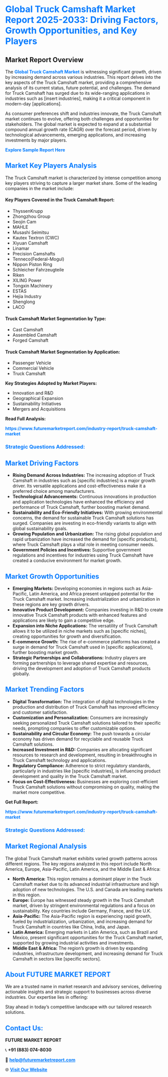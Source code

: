 <h1 style="color: #007BFF;">Global Truck Camshaft Market Report 2025-2033: Driving Factors, Growth Opportunities, and Key Players</h1>

<section id="overview">
<h2>Market Report Overview</h2>
<p>The <a href="https://www.futuremarketreport.com/industry-report/truck-camshaft-market" style="color: #007BFF; text-decoration: none;"><strong>Global Truck Camshaft Market</strong></a> is witnessing significant growth, driven by increasing demand across various industries. This report delves into the key aspects of the Truck Camshaft market, providing a comprehensive analysis of its current status, future potential, and challenges. The demand for Truck Camshaft has surged due to its wide-ranging applications in industries such as [insert industries], making it a critical component in modern-day [applications].</p>
<p>As consumer preferences shift and industries innovate, the Truck Camshaft market continues to evolve, offering both challenges and opportunities for stakeholders. The global market is expected to expand at a substantial compound annual growth rate (CAGR) over the forecast period, driven by technological advancements, emerging applications, and increasing investments by major players.</p>
</section>

<section id="overview">
<p><a href="https://www.futuremarketreport.com/request-sample/reportId=126084" style="color: #007BFF; text-decoration: none;"><strong>Explore Sample Report Here</strong></a></p>
</section>

<section id="key-players">
<h2 style="color: #007BFF;">Market Key Players Analysis</h2>
<p>The Truck Camshaft market is characterized by intense competition among key players striving to capture a larger market share. Some of the leading companies in the market include:</p>
<h4>Key Players Covered in the Truck Camshaft Report:</h4>
<ul><li>ThyssenKrupp</li><li>Zhongzhou Group</li><li>Seojin Cam</li><li>MAHLE</li><li>Musashi Seimitsu</li><li>Kautex Textron (CWC)</li><li>Xiyuan Camshaft</li><li>Linamar</li><li>Precision Camshafts</li><li>Tenneco(Federal-Mogul)</li><li>Nippon Piston Ring</li><li>Schleicher Fahrzeugteile</li><li>Riken</li><li>XILING Power</li><li>Tongxin Machinery</li><li>ESTAS</li><li>Hejia Industry</li><li>Shenglong</li><li>LACO</li></ul>
<h4>Truck Camshaft Market Segmentation by Type:</h4>
<ul><li>Cast Camshaft</li><li>Assembled Camshaft</li><li>Forged Camshaft</li></ul>

<h4>Truck Camshaft Market Segmentation by Application:</h4>
<ul><li>Passenger Vehicle</li><li>Commercial Vehicle</li><li>Truck Camshaft</li></ul>
<p><strong>Key Strategies Adopted by Market Players:</strong></p>
<ul>
<li>Innovation and R&D</li>
<li>Geographical Expansion</li>
<li>Sustainability Initiatives</li>
<li>Mergers and Acquisitions</li>
</ul>
</section>

<section>
<p><strong>Read Full Analysis: </strong></p><a href="https://www.futuremarketreport.com/industry-report/truck-camshaft-market" style="color: #007BFF; text-decoration: none;"><strong>https://www.futuremarketreport.com/industry-report/truck-camshaft-market</strong></a>
<h3 style="color: #007BFF;">Strategic Questions Addressed:</h3>
</section>

<section id="driving-factors">
<h2 style="color: #007BFF;">Market Driving Factors</h2>
<ul>
<li><strong>Rising Demand Across Industries:</strong> The increasing adoption of Truck Camshaft in industries such as [specific industries] is a major growth driver. Its versatile applications and cost-effectiveness make it a preferred choice among manufacturers.</li>
<li><strong>Technological Advancements:</strong> Continuous innovations in production and application technologies have enhanced the efficiency and performance of Truck Camshaft, further boosting market demand.</li>
<li><strong>Sustainability and Eco-Friendly Initiatives:</strong> With growing environmental concerns, the demand for sustainable Truck Camshaft solutions has surged. Companies are investing in eco-friendly variants to align with global sustainability goals.</li>
<li><strong>Growing Population and Urbanization:</strong> The rising global population and rapid urbanization have increased the demand for [specific products], where Truck Camshaft plays a vital role in meeting consumer needs.</li>
<li><strong>Government Policies and Incentives:</strong> Supportive government regulations and incentives for industries using Truck Camshaft have created a conducive environment for market growth.</li>
</ul>
</section>

<section id="growth-opportunities">
<h2 style="color: #007BFF;">Market Growth Opportunities</h2>
<ul>
<li><strong>Emerging Markets:</strong> Developing economies in regions such as Asia-Pacific, Latin America, and Africa present untapped potential for the Truck Camshaft market. Increasing industrialization and urbanization in these regions are key growth drivers.</li>
<li><strong>Innovative Product Development:</strong> Companies investing in R&D to create innovative Truck Camshaft products with enhanced features and applications are likely to gain a competitive edge.</li>
<li><strong>Expansion into Niche Applications:</strong> The versatility of Truck Camshaft allows it to be utilized in niche markets such as [specific niches], creating opportunities for growth and diversification.</li>
<li><strong>E-commerce Growth:</strong> The rise of e-commerce platforms has created a surge in demand for Truck Camshaft used in [specific applications], further boosting market growth.</li>
<li><strong>Strategic Partnerships and Collaborations:</strong> Industry players are forming partnerships to leverage shared expertise and resources, driving the development and adoption of Truck Camshaft products globally.</li>
</ul>
</section>

<section id="trending-factors">
<h2 style="color: #007BFF;">Market Trending Factors</h2>
<ul>
<li><strong>Digital Transformation:</strong> The integration of digital technologies in the production and distribution of Truck Camshaft has improved efficiency and customer satisfaction.</li>
<li><strong>Customization and Personalization:</strong> Consumers are increasingly seeking personalized Truck Camshaft solutions tailored to their specific needs, prompting companies to offer customizable options.</li>
<li><strong>Sustainability and Circular Economy:</strong> The push towards a circular economy has driven demand for recyclable and reusable Truck Camshaft solutions.</li>
<li><strong>Increased Investment in R&D:</strong> Companies are allocating significant resources to research and development, resulting in breakthroughs in Truck Camshaft technology and applications.</li>
<li><strong>Regulatory Compliance:</strong> Adherence to strict regulatory standards, particularly in industries like [specific industries], is influencing product development and quality in the Truck Camshaft market.</li>
<li><strong>Focus on Cost-Effectiveness:</strong> Businesses are exploring cost-efficient Truck Camshaft solutions without compromising on quality, making the market more competitive.</li>
</ul>
</section>

<section>
<p><strong>Get Full Report: </strong></p><a href="https://www.futuremarketreport.com/industry-report/truck-camshaft-market" style="color: #007BFF; text-decoration: none;"><strong>https://www.futuremarketreport.com/industry-report/truck-camshaft-market</strong></a>
<h3 style="color: #007BFF;">Strategic Questions Addressed:</h3>
</section>


<section id="regional-analysis">
<h2 style="color: #007BFF;">Market Regional Analysis</h2>
<p>The global Truck Camshaft market exhibits varied growth patterns across different regions. The key regions analyzed in this report include North America, Europe, Asia-Pacific, Latin America, and the Middle East & Africa:</p>
<ul>
<li><strong>North America:</strong> This region remains a dominant player in the Truck Camshaft market due to its advanced industrial infrastructure and high adoption of new technologies. The U.S. and Canada are leading markets in this region.</li>
<li><strong>Europe:</strong> Europe has witnessed steady growth in the Truck Camshaft market, driven by stringent environmental regulations and a focus on sustainability. Key countries include Germany, France, and the U.K.</li>
<li><strong>Asia-Pacific:</strong> The Asia-Pacific region is experiencing rapid growth, fueled by industrialization, urbanization, and increasing demand for Truck Camshaft in countries like China, India, and Japan.</li>
<li><strong>Latin America:</strong> Emerging markets in Latin America, such as Brazil and Mexico, present significant opportunities for the Truck Camshaft market, supported by growing industrial activities and investments.</li>
<li><strong>Middle East & Africa:</strong> The region’s growth is driven by expanding industries, infrastructure development, and increasing demand for Truck Camshaft in sectors like [specific sectors].</li>
</ul>
</section>

<footer>
<h2 style="color: #007BFF;">About FUTURE MARKET REPORT</h2>
<p>We are a trusted name in market research and advisory services, delivering actionable insights and strategic support to businesses across diverse industries. Our expertise lies in offering:</p>

<p>Stay ahead in today’s competitive landscape with our tailored research solutions.</p>

<h2 style="color: #007BFF;">Contact Us:</h2>
<p><strong>FUTURE MARKET REPORT</strong></p>
<p>📞 <strong>+91 (883) 074-8030</strong></p>
<p>📧 <strong><a href="mailto:help@futuremarketreport.com" style="color: #007BFF;">help@futuremarketreport.com</a></strong></p>
<p>🌐 <strong><a href="https://www.futuremarketreport.com/" style="color: #007BFF;">Visit Our Website</a></strong></p>
</footer>